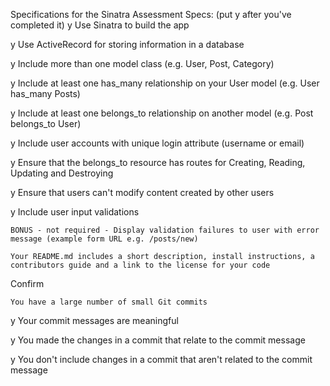 Specifications for the Sinatra Assessment
Specs:
(put y after you've completed it)
 y  Use Sinatra to build the app
    
 y  Use ActiveRecord for storing information in a database
    
 y   Include more than one model class (e.g. User, Post, Category)
 
 y   Include at least one has_many relationship on your User model (e.g. User has_many Posts) 
    
 y   Include at least one belongs_to relationship on another model (e.g. Post belongs_to User)
 
 y  Include user accounts with unique login attribute (username or email)
 
 y  Ensure that the belongs_to resource has routes for Creating, Reading, Updating and Destroying
    
 y   Ensure that users can't modify content created by other users
  
 y  Include user input validations
    
    BONUS - not required - Display validation failures to user with error message (example form URL e.g. /posts/new)
    
    Your README.md includes a short description, install instructions, a contributors guide and a link to the license for your code

Confirm

    You have a large number of small Git commits
    
y  Your commit messages are meaningful
    
y  You made the changes in a commit that relate to the commit message
 
y  You don't include changes in a commit that aren't related to the commit message